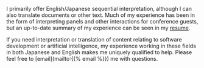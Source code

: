 <!--
.. title: Interpretation & Translation
.. slug: translation
.. date: 2021-03-13 00:00:00 UTC+09:00
.. tags: 
.. category: 
.. link: 
.. description: 
.. type: text
-->

I primarily offer English/Japanese sequential interpretation, although I can also translate documents or other text. Much of my experience has been in the form of interpreting panels and other interactions for conference guests, but an up-to-date summary of my experience can be seen in my <a href="/resume-technical-english.pdf">resume</a>.

If you need interpretation or translation of content relating to software development or artificial intelligence, my experience working in these fields in both Japanese and English makes me uniquely qualified to help. Please feel free to [email](mailto:{{% email %}}) me with questions.
